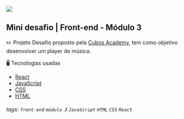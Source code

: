 ![](https://i.imgur.com/xG74tOh.png)

## Mini desafio | Front-end - Módulo 3

:pencil2: Projeto
Desafio proposto pela [Cubos Academy](https://cubos.academy/sucesso), tem como objetivo desenvolver um player de música.

:desktop_computer: Tecnologias usadas
- [React](https://pt-br.reactjs.org/)
- [JavaScript](https://www.javascript.com/)
- [CSS](https://developer.mozilla.org/pt-BR/docs/Web/CSS)
- [HTML](https://developer.mozilla.org/pt-BR/docs/Learn/Getting_started_with_the_web/HTML_basics)

###### tags: `front-end` `módulo 3` `JavaScript` `HTML` `CSS` `React`

